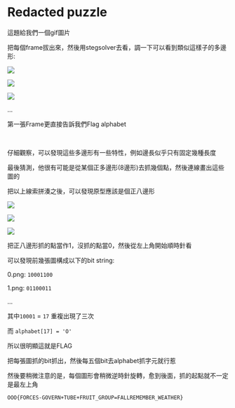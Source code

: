 # Redacted puzzle

這題給我們一個gif圖片

把每個frame拔出來，然後用stegsolver去看，調一下可以看到類似這樣子的多邊形:

![](https://raw.githubusercontent.com/w181496/CTF/master/defcon2019-qual/redacted-puzzle/0.png)

![](https://raw.githubusercontent.com/w181496/CTF/master/defcon2019-qual/redacted-puzzle/1.png)

![](https://raw.githubusercontent.com/w181496/CTF/master/defcon2019-qual/redacted-puzzle/2.png)

...

第一張Frame更直接告訴我們Flag alphabet

<br>

仔細觀察，可以發現這些多邊形有一些特性，例如邊長似乎只有固定幾種長度

最後猜測，他很有可能是從某個正多邊形(8邊形)去抓幾個點，然後連線畫出這些圖的

把以上線索拼湊之後，可以發現原型應該是個正八邊形

![](https://raw.githubusercontent.com/w181496/CTF/master/defcon2019-qual/redacted-puzzle/ori.png)

![](https://raw.githubusercontent.com/w181496/CTF/master/defcon2019-qual/redacted-puzzle/ori2.png)

![](https://raw.githubusercontent.com/w181496/CTF/master/defcon2019-qual/redacted-puzzle/ori3.png)


把正八邊形抓的點當作1，沒抓的點當0，然後從左上角開始順時針看

可以發現前幾張圖構成以下的bit string:

0.png: `10001100`

1.png: `01100011`

...

其中`10001` =  `17` 重複出現了三次

而 `alphabet[17] = 'O'`

所以很明顯這就是FLAG

把每張圖抓的bit抓出，然後每五個bit去alphabet抓字元就行惹

然後要稍微注意的是，每個圖形會稍微逆時針旋轉，愈到後面，抓的起點就不一定是最左上角

`OOO{FORCES-GOVERN+TUBE+FRUIT_GROUP=FALLREMEMBER_WEATHER}`
